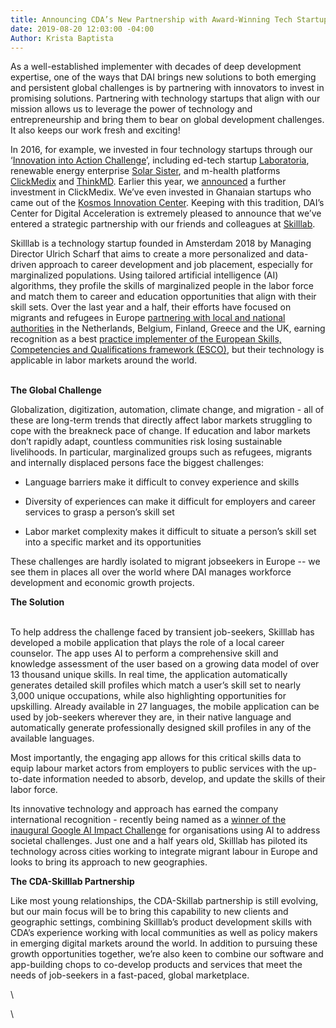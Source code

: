 ```yaml
---
title: Announcing CDA’s New Partnership with Award-Winning Tech Startup Skilllab
date: 2019-08-20 12:03:00 -04:00
Author: Krista Baptista
---
```


As a well-established implementer with decades of deep development expertise, one of the ways that DAI brings new solutions to both emerging and persistent global challenges is by partnering with innovators to invest in promising solutions. Partnering with technology startups that align with our mission allows us to leverage the power of technology and entrepreneurship and bring them to bear on global development challenges. It also keeps our work fresh and exciting!

In 2016, for example, we invested in four technology startups through our ‘[Innovation into Action Challenge](https://www.dai.com/news/dai-and-partners-launch-innovation-action-challenge)’, including ed-tech startup [Laboratoria](https://www.laboratoria.la/en), renewable energy enterprise [Solar Sister](https://solarsister.org/), and m-health platforms [ClickMedix](https://clickmedix.com/) and [ThinkMD](http://www.thinkmd.org/). Earlier this year, we [announced](https://www.dai.com/news/dai-global-health-invests-in-mhealth-leader-clickmedix) a further investment in ClickMedix. We’ve even invested in Ghanaian startups who came out of the [Kosmos Innovation Center](https://dai-global-digital.com/new-cda-insights-publication-building-the-future-of-tech-enabled-agriculture.html). Keeping with this tradition, DAI’s Center for Digital Acceleration is extremely pleased to announce that we’ve entered a strategic partnership with our friends and colleagues at [Skilllab](https://skilllab.io/).

<!--more-->

Skilllab is a technology startup founded in Amsterdam 2018 by Managing Director Ulrich Scharf that aims to create a more personalized and data-driven approach to career development and job placement, especially for marginalized populations. Using tailored artificial intelligence (AI) algorithms, they profile the skills of marginalized people in the labor force and match them to career and education opportunities that align with their skill sets. Over the last year and a half, their efforts have focused on migrants and refugees in Europe [partnering with local and national authorities](http://www.eurocities.eu/eurocities/news/The-Skilllab-startup-calls-for-partner-cities-to-test-innovative-app-for-labour-market-integration-WSPO-B4KJMN) in the Netherlands, Belgium, Finland, Greece and the UK, earning recognition as a best [practice implementer of the European Skills, Competencies and Qualifications framework (ESCO)](https://ec.europa.eu/esco/portal/news/641c89b9-bd74-4be6-9d69-5d3761d658c2), but their technology is applicable in labor markets around the world.

\
**The Global Challenge**

Globalization, digitization, automation, climate change, and migration - all of these are long-term trends that directly affect labor markets struggling to cope with the breakneck pace of change. If education and labor markets don’t rapidly adapt, countless communities risk losing sustainable livelihoods. In particular, marginalized groups such as refugees, migrants and internally displaced persons face the biggest challenges:

* Language barriers make it difficult to convey experience and skills

* Diversity of experiences can make it difficult for employers and career services to grasp a person’s skill set

* Labor market complexity makes it difficult to situate a person’s skill set into a specific market and its opportunities

These challenges are hardly isolated to migrant jobseekers in Europe -- we see them in places all over the world where DAI manages workforce development and economic growth projects.

**The Solution**

\
To help address the challenge faced by transient job-seekers, Skilllab has developed a mobile application that plays the role of a local career counselor. The app uses AI to perform a comprehensive skill and knowledge assessment of the user based on a growing data model of over 13 thousand unique skills. In real time, the application automatically generates detailed skill profiles which match a user’s skill set to nearly 3,000 unique occupations, while also highlighting opportunities for upskilling. Already available in 27 languages, the mobile application can be used by job-seekers wherever they are, in their native language and automatically generate professionally designed skill profiles in any of the available languages.

Most importantly, the engaging app allows for this critical skills data to equip labour market actors from employers to public services with the up-to-date information needed to absorb, develop, and update the skills of their labor force.

Its innovative technology and approach has earned the company international recognition - recently being named as a [winner of the inaugural Google AI Impact Challenge](https://www.blog.google/outreach-initiatives/google-org/ai-impact-challenge-grantees/) for organisations using AI to address societal challenges. Just one and a half years old, Skilllab has piloted its technology across cities working to integrate migrant labour in Europe and looks to bring its approach to new geographies.

**The CDA-Skilllab Partnership**

Like most young relationships, the CDA-Skillab partnership is still evolving, but our main focus will be to bring this capability to new clients and geographic settings, combining Skilllab’s product development skills with CDA’s experience working with local communities as well as policy makers in emerging digital markets around the world. In addition to pursuing these growth opportunities together, we’re also keen to combine our software and app-building chops to co-develop products and services that meet the needs of job-seekers in a fast-paced, global marketplace.

\

\
